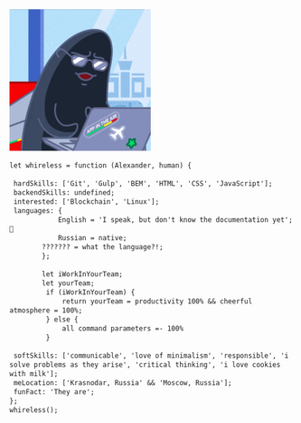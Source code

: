<img src="https://github.com/Whireless/Whireless/blob/main/tenor.gif" width=250px height=250px>

    let whireless = function (Alexander, human) {

     hardSkills: ['Git', 'Gulp', 'BEM', 'HTML', 'CSS', 'JavaScript'];
	 backendSkills: undefined;
	 interested: ['Blockchain', 'Linux'];
	 languages: {
	            English = 'I speak, but don't know the documentation yet';  👀
	            Russian = native;
		    ??????? = what the language?!;
			};
				 
		    let iWorkInYourTeam;
		    let yourTeam;
			 if (iWorkInYourTeam) {
			     return yourTeam = productivity 100% && cheerful atmosphere = 100%;
			 } else {
			     all command parameters =- 100%
			 }
			
	 softSkills: ['communicable', 'love of minimalism', 'responsible', 'i solve problems as they arise', 'critical thinking', 'i love cookies with milk'];
	 meLocation: ['Krasnodar, Russia' && 'Moscow, Russia'];
	 funFact: 'They are';
    };
	whireless();
		

<!---
Whireless/Whireless is a ✨ special ✨ repository because its `README.md` (this file) appears on your GitHub profile.
You can click the Preview link to take a look at your changes. 👋 👀 🌱 💞️ 📫 🐳

I want to cooperate with an interesting company, develop advanced Internet products for people

✔ Организованность
✔ Умение работать в команде
✔ Пунктуальность
✔ Креативность
✔ Гибкость
✔ Дружелюбность
✔ Лидерские качества
✔ Умение решать сложные задачи 

const anmol = {
    pronouns: "He" | "Him",
    code: ["Javascript", "Python", "Java", "Swift", "PHP"],
    askMeAbout: ["web dev", "tech", "app dev", "photography"],
    technologies: {
        backEnd: {
            js: ["Node", "Fastify", "Express", "SuiteScript"],
        },
        mobileApp: {
            native: ["Android Development", "IOS Development"]
        },
        devOps: ["AWS", "Docker🐳", "Route53", "Nginx"],
        databases: ["mongo", "MySql", "sqlite"],
        misc: ["Firebase", "Socket.IO", "selenium", "open-cv", "php", "SuiteApp"]
    },
    architecture: ["Serverless Architecture", "Progressive web applications", "Single page applications"],
    currentFocus: "Ios Mobile App Development",
    funFact: "There are two ways to write error-free programs; only the third one works"
};
--->

